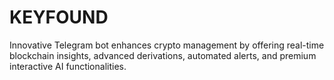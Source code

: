 # KEYFOUND
Innovative Telegram bot enhances crypto management by offering real-time blockchain insights, advanced derivations, automated alerts, and premium interactive AI functionalities.
